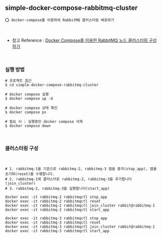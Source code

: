 ## simple-docker-compose-rabbitmq-cluster

    ⭕️ docker-compose를 이용하여 RabbitMQ 클러스터링 배포하기

<br/>

- 참고 Reference : [Docker Compose를 이용한 RabbitMQ 노드 클러스터링 구성하기](https://adjh54.tistory.com/517)

<br/>

### 실행 방법

```shell
# 프로젝트 접근
$ cd simple-docker-compose-rabbitmq-cluster

# docker compose 실행
$ docker compose up -d

# docker compose 상태 확인
$ docker compose ps

# 필요 시 : 실행중인 docker compose 삭제
$ docker compose down

```

<br/>

### 클러스터링 구성

<br/>

```shell
# 1. rabbitmq-1을 기준으로 rabbitmq-2, rabbitmq-3 앱을 중지(stop_app), 앱을 초기화(reset)를 수행합니다.
# 2. rabbitmq-1에 클러스터로 rabbitmq-2, rabbitmq-3을 추가합니다(join_cluster)
# 3. rabbitmq-2, rabbitmq-3을 실행합니다(start_app)

docker exec -it rabbitmq-2 rabbitmqctl stop_app
docker exec -it rabbitmq-2 rabbitmqctl reset
docker exec -it rabbitmq-2 rabbitmqctl join_cluster rabbit@rabbitmq-1
docker exec -it rabbitmq-2 rabbitmqctl start_app

docker exec -it rabbitmq-3 rabbitmqctl stop_app
docker exec -it rabbitmq-3 rabbitmqctl reset
docker exec -it rabbitmq-3 rabbitmqctl join_cluster rabbit@rabbitmq-1
docker exec -it rabbitmq-3 rabbitmqctl start_app
```

<br/>
